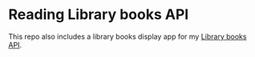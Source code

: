 # Reading Library books API

This repo also includes a library books display app for my [Library books API](https://github.com/s-eswar/advanced-jaxrs).
